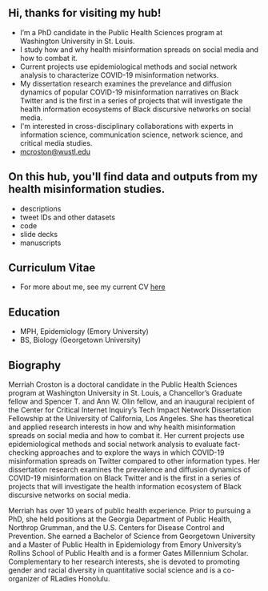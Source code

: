 ## Hi, thanks for visiting my hub! 

- I’m a PhD candidate in the Public Health Sciences program at Washington University in St. Louis. 
- I study how and why health misinformation spreads on social media and how to combat it.
- Current projects use epidemiological methods and social network analysis to characterize COVID-19 misinformation networks.
- My dissertation research examines the prevelance and diffusion dynamics of popular COVID-19 misinformation narratives on Black Twitter and is the first in a series of projects that will investigate the health information ecosystems of Black discursive networks on social media. 
- I'm interested in cross-disciplinary collaborations with experts in information science, communication science, network science, and critical media studies.
- mcroston@wustl.edu

## On this hub, you'll find data and outputs from my health misinformation studies.

- descriptions
- tweet IDs and other datasets
- code
- slide decks
- manuscripts

## Curriculum Vitae

- For more about me, see my current CV [here]([https://wustl.box.com/s/y1bpdqkixhrzcehsudrzpwqzxxdh5lzu])

## Education

- MPH, Epidemiology (Emory University)
- BS, Biology (Georgetown University)

<!---
mcroston/mcroston is a ✨ special ✨ repository because its `README.md` (this file) appears on your GitHub profile.
You can click the Preview link to take a look at your changes.
--->

## Biography

Merriah Croston is a doctoral candidate in the Public Health Sciences program at Washington University in St. Louis, a Chancellor’s Graduate fellow and Spencer T. and Ann W. Olin fellow, and an inaugural recipient of the Center for Critical Internet Inquiry’s Tech Impact Network Dissertation Fellowship at the University of California, Los Angeles. She has theoretical and applied research interests in how and why health misinformation spreads on social media and how to combat it. Her current projects use epidemiological methods and social network analysis to evaluate fact-checking approaches and to explore the ways in which COVID-19 misinformation spreads on Twitter compared to other information types. Her dissertation research examines the prevalence and diffusion dynamics of COVID-19 misinformation on Black Twitter and is the first in a series of projects that will investigate the health information ecosystem of Black discursive networks on social media.

Merriah has over 10 years of public health experience. Prior to pursuing a PhD, she held positions at the Georgia Department of Public Health, Northrop Grumman, and the U.S. Centers for Disease Control and Prevention. She earned a Bachelor of Science from Georgetown University and a Master of Public Health in Epidemiology from Emory University’s Rollins School of Public Health and is a former Gates Millennium Scholar. Complementary to her research interests, she is devoted to promoting gender and racial diversity in quantitative social science and is a co-organizer of RLadies Honolulu.

